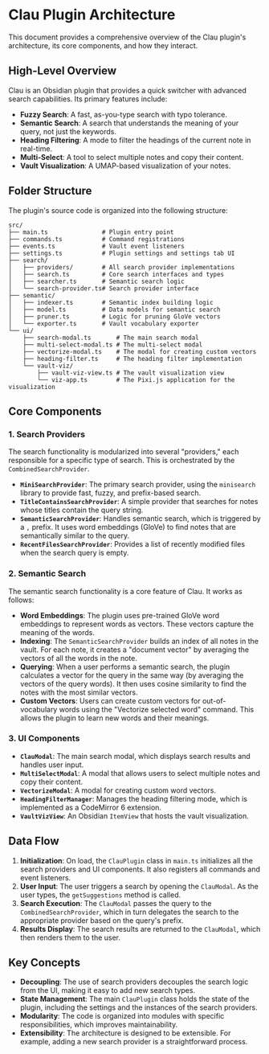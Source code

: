 # Clau Plugin Architecture

This document provides a comprehensive overview of the Clau plugin's architecture, its core components, and how they interact.

## High-Level Overview

Clau is an Obsidian plugin that provides a quick switcher with advanced search capabilities. Its primary features include:

-   **Fuzzy Search**: A fast, as-you-type search with typo tolerance.
-   **Semantic Search**: A search that understands the meaning of your query, not just the keywords.
-   **Heading Filtering**: A mode to filter the headings of the current note in real-time.
-   **Multi-Select**: A tool to select multiple notes and copy their content.
-   **Vault Visualization**: A UMAP-based visualization of your notes.

## Folder Structure

The plugin's source code is organized into the following structure:

```
src/
├── main.ts               # Plugin entry point
├── commands.ts           # Command registrations
├── events.ts             # Vault event listeners
├── settings.ts           # Plugin settings and settings tab UI
├── search/
│   ├── providers/        # All search provider implementations
│   ├── search.ts         # Core search interfaces and types
│   ├── searcher.ts       # Semantic search logic
│   └── search-provider.ts# Search provider interface
├── semantic/
│   ├── indexer.ts        # Semantic index building logic
│   ├── model.ts          # Data models for semantic search
│   ├── pruner.ts         # Logic for pruning GloVe vectors
│   └── exporter.ts       # Vault vocabulary exporter
└── ui/
    ├── search-modal.ts       # The main search modal
    ├── multi-select-modal.ts # The multi-select modal
    ├── vectorize-modal.ts    # The modal for creating custom vectors
    ├── heading-filter.ts     # The heading filter implementation
    └── vault-viz/
        ├── vault-viz-view.ts # The vault visualization view
        └── viz-app.ts        # The Pixi.js application for the visualization
```

## Core Components

### 1. Search Providers

The search functionality is modularized into several "providers," each responsible for a specific type of search. This is orchestrated by the `CombinedSearchProvider`.

-   **`MiniSearchProvider`**: The primary search provider, using the `minisearch` library to provide fast, fuzzy, and prefix-based search.
-   **`TitleContainsSearchProvider`**: A simple provider that searches for notes whose titles contain the query string.
-   **`SemanticSearchProvider`**: Handles semantic search, which is triggered by a `,` prefix. It uses word embeddings (GloVe) to find notes that are semantically similar to the query.
-   **`RecentFilesSearchProvider`**: Provides a list of recently modified files when the search query is empty.

### 2. Semantic Search

The semantic search functionality is a core feature of Clau. It works as follows:

-   **Word Embeddings**: The plugin uses pre-trained GloVe word embeddings to represent words as vectors. These vectors capture the meaning of the words.
-   **Indexing**: The `SemanticSearchProvider` builds an index of all notes in the vault. For each note, it creates a "document vector" by averaging the vectors of all the words in the note.
-   **Querying**: When a user performs a semantic search, the plugin calculates a vector for the query in the same way (by averaging the vectors of the query words). It then uses cosine similarity to find the notes with the most similar vectors.
-   **Custom Vectors**: Users can create custom vectors for out-of-vocabulary words using the "Vectorize selected word" command. This allows the plugin to learn new words and their meanings.

### 3. UI Components

-   **`ClauModal`**: The main search modal, which displays search results and handles user input.
-   **`MultiSelectModal`**: A modal that allows users to select multiple notes and copy their content.
-   **`VectorizeModal`**: A modal for creating custom word vectors.
-   **`HeadingFilterManager`**: Manages the heading filtering mode, which is implemented as a CodeMirror 6 extension.
-   **`VaultVizView`**: An Obsidian `ItemView` that hosts the vault visualization.

## Data Flow

1.  **Initialization**: On load, the `ClauPlugin` class in `main.ts` initializes all the search providers and UI components. It also registers all commands and event listeners.
2.  **User Input**: The user triggers a search by opening the `ClauModal`. As the user types, the `getSuggestions` method is called.
3.  **Search Execution**: The `ClauModal` passes the query to the `CombinedSearchProvider`, which in turn delegates the search to the appropriate provider based on the query's prefix.
4.  **Results Display**: The search results are returned to the `ClauModal`, which then renders them to the user.

## Key Concepts

-   **Decoupling**: The use of search providers decouples the search logic from the UI, making it easy to add new search types.
-   **State Management**: The main `ClauPlugin` class holds the state of the plugin, including the settings and the instances of the search providers.
-   **Modularity**: The code is organized into modules with specific responsibilities, which improves maintainability.
-   **Extensibility**: The architecture is designed to be extensible. For example, adding a new search provider is a straightforward process.